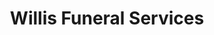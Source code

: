 ---
title: "Willis Funeral Services"
url: /northport/willis-funeral-services/
shop: funeral directors
---
